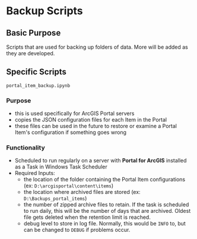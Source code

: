 # Backup Scripts

## Basic Purpose

Scripts that are used for backing up folders of data.  More will be added as they are developed.

## Specific Scripts

`portal_item_backup.ipynb`

### Purpose

- this is used specifically for ArcGIS Portal servers
- copies the JSON configuration files for each Item in the Portal
- these files can be used in the future to restore or examine a Portal Item's configuration if something goes wrong

### Functionality

- Scheduled to run regularly on a server with **Portal for ArcGIS** installed as a Task in Windows Task Scheduler
- Required Inputs:
  - the location of the folder containing the Portal Item configurations (ex: `D:\arcgisportal\content\items`)
  - the location where archived files are stored (ex: `D:\Backups_portal_items`)
  - the number of zipped archive files to retain. If the task is scheduled to run daily, this will be the number of days that are archived. Oldest file gets deleted when the retention limit is reached.
  - debug level to store in log file. Normally, this would be `INFO` to, but can be changed to `DEBUG` if problems occur.
    

